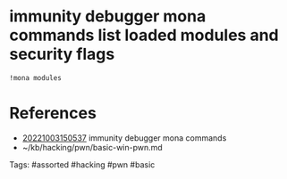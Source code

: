 # immunity debugger mona commands list loaded modules and security flags
```
!mona modules
```

# References
- [20221003150537](/zet/20221003150537/README.md) immunity debugger mona commands
- ~/kb/hacking/pwn/basic-win-pwn.md

Tags:
    #assorted #hacking #pwn #basic
